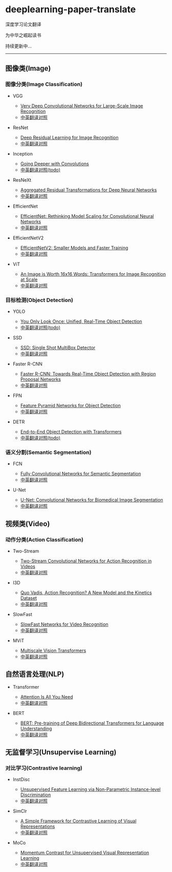 # deeplearning-paper-translate
深度学习论文翻译

为中华之崛起读书

持续更新中...

---

## 图像类(Image)
### 图像分类(Image Classification)
- VGG
  - [Very Deep Convolutional Networks for Large-Scale Image Recognition](https://arxiv.org/abs/1409.1556)
  - [中英翻译对照](cv/image_classification/vgg.md)


- ResNet
  - [Deep Residual Learning for Image Recognition](https://arxiv.org/abs/1512.03385)
  - [中英翻译对照](cv/image_classification/resnet.md)


- Inception
  - [Going Deeper with Convolutions](https://arxiv.org/abs/1409.4842)
  - [中英翻译对照(todo)]()

  
- ResNeXt
  - [Aggregated Residual Transformations for Deep Neural Networks](https://arxiv.org/abs/1611.05431)
  - [中英翻译对照](cv/image_classification/resnext.md)


- EfficientNet
  - [EfficientNet: Rethinking Model Scaling for Convolutional Neural Networks](https://arxiv.org/abs/1905.11946)
  - [中英翻译对照](cv/image_classification/EfficientNet.md)


- EfficientNetV2
  - [EfficientNetV2: Smaller Models and Faster Training](https://arxiv.org/abs/2104.00298)
  - [中英翻译对照](cv/image_classification/EfficientNet_V2.md)


- ViT
  - [An Image is Worth 16x16 Words: Transformers for Image Recognition at Scale](https://arxiv.org/abs/2010.11929)
  - [中英翻译对照](cv/image_classification/vit.md)

### 目标检测(Object Detection)

- YOLO
  - [You Only Look Once: Unified, Real-Time Object Detection](https://arxiv.org/abs/1506.02640)
  - [中英翻译对照(todo)]()


- SSD
  - [SSD: Single Shot MultiBox Detector](https://arxiv.org/abs/1512.02325)
  - [中英翻译对照](cv/object_detection/SSD.md)


- Faster R-CNN
  - [Faster R-CNN: Towards Real-Time Object Detection with Region Proposal Networks](https://arxiv.org/abs/1506.01497v2)
  - [中英翻译对照](cv/object_detection/faster-r-cnn.md)


- FPN
  - [Feature Pyramid Networks for Object Detection](https://arxiv.org/abs/1612.03144)
  - [中英翻译对照](cv/object_detection/fpn.md)


- DETR
  - [End-to-End Object Detection with Transformers](https://arxiv.org/abs/2005.12872)
  - [中英翻译对照(todo)]()


### 语义分割(Semantic Segmentation)
- FCN
  - [Fully Convolutional Networks for Semantic Segmentation](https://arxiv.org/abs/1411.4038)
  - [中英翻译对照](cv/semantic_segmentation/fcn.md)


- U-Net
  - [U-Net: Convolutional Networks for Biomedical Image Segmentation](https://arxiv.org/abs/1505.04597)
  - [中英翻译对照](cv/semantic_segmentation/u-net.md)


## 视频类(Video)
### 动作分类(Action Classification)
- Two-Stream
  - [Two-Stream Convolutional Networks for Action Recognition in Videos](https://proceedings.neurips.cc/paper/2014/file/00ec53c4682d36f5c4359f4ae7bd7ba1-Paper.pdf)
  - [中英翻译对照](cv/action_classification/two_stream.md)


- I3D
  - [Quo Vadis, Action Recognition? A New Model and the Kinetics Dataset](https://arxiv.org/abs/1705.07750)
  - [中英翻译对照](cv/action_classification/I3D.md)


- SlowFast
  - [SlowFast Networks for Video Recognition](https://arxiv.org/abs/1812.03982)
  - [中英翻译对照](cv/action_classification/slow_fast.md)


- MViT
  - [Multiscale Vision Transformers](https://arxiv.org/abs/2104.11227)
  - [中英翻译对照](cv/action_classification/mvit.md)
  
## 自然语言处理(NLP)
- Transformer
  - [Attention Is All You Need](https://arxiv.org/abs/1706.03762)
  - [中英翻译对照](nlp/transformer.md)


- BERT
  - [BERT: Pre-training of Deep Bidirectional Transformers for Language Understanding](https://arxiv.org/abs/1810.04805)
  - [中英翻译对照](nlp/bert.md)

## 无监督学习(Unsupervise Learning)
### 对比学习(Contrastive learning)


- InstDisc
  - [Unsupervised Feature Learning via Non-Parametric Instance-level Discrimination](https://arxiv.org/abs/1805.01978)
  - [中英翻译对照](cv/unsupervise_learning/InstDisc.md)
  

- SimClr
  - [A Simple Framework for Contrastive Learning of Visual Representations](https://arxiv.org/abs/2002.05709)
  - [中英翻译对照](cv/unsupervise_learning/sim_clr.md)


- MoCo
  - [Momentum Contrast for Unsupervised Visual Representation Learning](https://arxiv.org/abs/1911.05722)
  - [中英翻译对照](cv/unsupervise_learning/moco.md)
